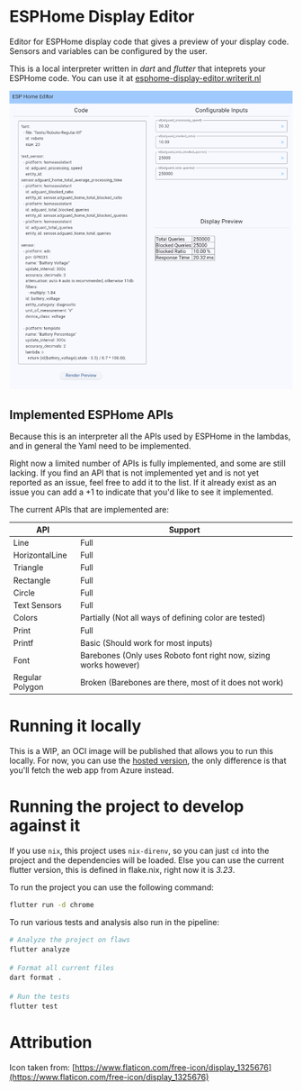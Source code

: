# ESPHome Display Editor
Editor for ESPHome display code that gives a preview of your display code.
Sensors and variables can be configured by the user.

This is a local interpreter written in _dart_ and _flutter_ that inteprets
your ESPHome code. You can use it at [esphome-display-editor.writerit.nl](esphome-display-editor.writerit.nl)

![Example image of the ESPHome Display Editor](./doc/assets/example.png)


## Implemented ESPHome APIs

Because this is an interpreter all the APIs used by ESPHome in the lambdas, and
in general the Yaml need to be implemented.

Right now a limited number of APIs is fully implemented, and some are still lacking.
If you find an API that is not implemented yet and is not yet reported as an issue,
feel free to add it to the list. If it already exist as an issue you can add a +1 to 
indicate that you'd like to see it implemented.

The current APIs that are implemented are:

|API|Support|
|---|---|
|Line|Full|
|HorizontalLine|Full|
|Triangle|Full  |
|Rectangle|Full   |
|Circle|Full|
|Text Sensors|Full|
|Colors|Partially (Not all ways of defining color are tested)|
|Print| Full|
|Printf| Basic (Should work for most inputs)|
|Font| Barebones (Only uses Roboto font right now, sizing works however)|
|Regular Polygon| Broken (Barebones are there, most of it does not work)|

# Running it locally

This is a WIP, an OCI image will be published that allows you to run this locally.
For now, you can use the [hosted version](esphome-display-editor.writerit.nl), the only difference is that you'll fetch
the web app from Azure instead.

# Running the project to develop against it

If you use `nix`, this project uses `nix-direnv`, so you can just `cd` into the project
and the dependencies will be loaded. Else you can use the current flutter version,
this is defined in flake.nix, right now it is *3.23*.

To run the project you can use the following command:

```bash
flutter run -d chrome
```

To run various tests and analysis also run in the pipeline:

```bash
# Analyze the project on flaws
flutter analyze

# Format all current files
dart format .

# Run the tests
flutter test
```


# Attribution

Icon taken from: [https://www.flaticon.com/free-icon/display_1325676](https://www.flaticon.com/free-icon/display_1325676)
